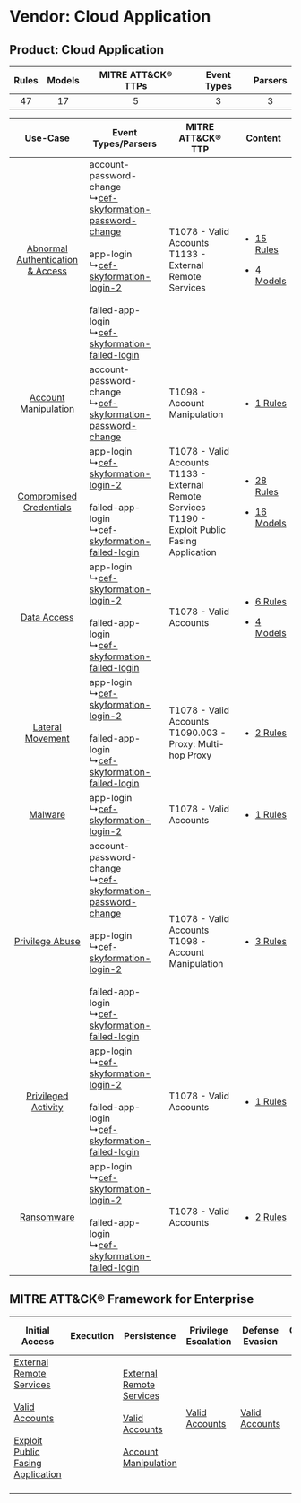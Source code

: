 Vendor: Cloud Application
=========================
Product: Cloud Application
--------------------------
| Rules | Models | MITRE ATT&CK® TTPs | Event Types | Parsers |
|:-----:|:------:|:------------------:|:-----------:|:-------:|
|  47   |   17   |         5          |      3      |    3    |

|    Use-Case    | Event Types/Parsers    | MITRE ATT&CK® TTP    | Content    |
|:----:| ---- | ---- | ---- |
| [Abnormal Authentication & Access](../../../UseCases/uc_abnormal_authentication_&_access.md) |  account-password-change<br> ↳[cef-skyformation-password-change](Ps/pC_cefskyformationpasswordchange.md)<br><br> app-login<br> ↳[cef-skyformation-login-2](Ps/pC_cefskyformationlogin2.md)<br><br> failed-app-login<br> ↳[cef-skyformation-failed-login](Ps/pC_cefskyformationfailedlogin.md)<br> | T1078 - Valid Accounts<br>T1133 - External Remote Services<br>    | [<ul><li>15 Rules</li></ul><ul><li>4 Models</li></ul>](RM/r_m_cloud_application_cloud_application_Abnormal_Authentication_&_Access.md) |
|    [Account Manipulation](../../../UseCases/uc_account_manipulation.md)    |  account-password-change<br> ↳[cef-skyformation-password-change](Ps/pC_cefskyformationpasswordchange.md)<br>    | T1098 - Account Manipulation<br>    | [<ul><li>1 Rules</li></ul>](RM/r_m_cloud_application_cloud_application_Account_Manipulation.md)    |
|          [Compromised Credentials](../../../UseCases/uc_compromised_credentials.md)          |  app-login<br> ↳[cef-skyformation-login-2](Ps/pC_cefskyformationlogin2.md)<br><br> failed-app-login<br> ↳[cef-skyformation-failed-login](Ps/pC_cefskyformationfailedlogin.md)<br>    | T1078 - Valid Accounts<br>T1133 - External Remote Services<br>T1190 - Exploit Public Fasing Application<br> | [<ul><li>28 Rules</li></ul><ul><li>16 Models</li></ul>](RM/r_m_cloud_application_cloud_application_Compromised_Credentials.md)         |
|    [Data Access](../../../UseCases/uc_data_access.md)    |  app-login<br> ↳[cef-skyformation-login-2](Ps/pC_cefskyformationlogin2.md)<br><br> failed-app-login<br> ↳[cef-skyformation-failed-login](Ps/pC_cefskyformationfailedlogin.md)<br>    | T1078 - Valid Accounts<br>    | [<ul><li>6 Rules</li></ul><ul><li>4 Models</li></ul>](RM/r_m_cloud_application_cloud_application_Data_Access.md)    |
|    [Lateral Movement](../../../UseCases/uc_lateral_movement.md)    |  app-login<br> ↳[cef-skyformation-login-2](Ps/pC_cefskyformationlogin2.md)<br><br> failed-app-login<br> ↳[cef-skyformation-failed-login](Ps/pC_cefskyformationfailedlogin.md)<br>    | T1078 - Valid Accounts<br>T1090.003 - Proxy: Multi-hop Proxy<br>    | [<ul><li>2 Rules</li></ul>](RM/r_m_cloud_application_cloud_application_Lateral_Movement.md)    |
|    [Malware](../../../UseCases/uc_malware.md)    |  app-login<br> ↳[cef-skyformation-login-2](Ps/pC_cefskyformationlogin2.md)<br>    | T1078 - Valid Accounts<br>    | [<ul><li>1 Rules</li></ul>](RM/r_m_cloud_application_cloud_application_Malware.md)    |
|    [Privilege Abuse](../../../UseCases/uc_privilege_abuse.md)    |  account-password-change<br> ↳[cef-skyformation-password-change](Ps/pC_cefskyformationpasswordchange.md)<br><br> app-login<br> ↳[cef-skyformation-login-2](Ps/pC_cefskyformationlogin2.md)<br><br> failed-app-login<br> ↳[cef-skyformation-failed-login](Ps/pC_cefskyformationfailedlogin.md)<br> | T1078 - Valid Accounts<br>T1098 - Account Manipulation<br>    | [<ul><li>3 Rules</li></ul>](RM/r_m_cloud_application_cloud_application_Privilege_Abuse.md)    |
|    [Privileged Activity](../../../UseCases/uc_privileged_activity.md)    |  app-login<br> ↳[cef-skyformation-login-2](Ps/pC_cefskyformationlogin2.md)<br><br> failed-app-login<br> ↳[cef-skyformation-failed-login](Ps/pC_cefskyformationfailedlogin.md)<br>    | T1078 - Valid Accounts<br>    | [<ul><li>1 Rules</li></ul>](RM/r_m_cloud_application_cloud_application_Privileged_Activity.md)    |
|    [Ransomware](../../../UseCases/uc_ransomware.md)    |  app-login<br> ↳[cef-skyformation-login-2](Ps/pC_cefskyformationlogin2.md)<br><br> failed-app-login<br> ↳[cef-skyformation-failed-login](Ps/pC_cefskyformationfailedlogin.md)<br>    | T1078 - Valid Accounts<br>    | [<ul><li>2 Rules</li></ul>](RM/r_m_cloud_application_cloud_application_Ransomware.md)    |

MITRE ATT&CK® Framework for Enterprise
--------------------------------------
| Initial Access                                                                                                                                                                                                                         | Execution | Persistence                                                                                                                                                                                                               | Privilege Escalation                                                | Defense Evasion                                                     | Credential Access | Discovery | Lateral Movement | Collection | Command and Control                                                                                                                       | Exfiltration | Impact |
| -------------------------------------------------------------------------------------------------------------------------------------------------------------------------------------------------------------------------------------- | --------- | ------------------------------------------------------------------------------------------------------------------------------------------------------------------------------------------------------------------------- | ------------------------------------------------------------------- | ------------------------------------------------------------------- | ----------------- | --------- | ---------------- | ---------- | ----------------------------------------------------------------------------------------------------------------------------------------- | ------------ | ------ |
| [External Remote Services](https://attack.mitre.org/techniques/T1133)<br><br>[Valid Accounts](https://attack.mitre.org/techniques/T1078)<br><br>[Exploit Public Fasing Application](https://attack.mitre.org/techniques/T1190)<br><br> |           | [External Remote Services](https://attack.mitre.org/techniques/T1133)<br><br>[Valid Accounts](https://attack.mitre.org/techniques/T1078)<br><br>[Account Manipulation](https://attack.mitre.org/techniques/T1098)<br><br> | [Valid Accounts](https://attack.mitre.org/techniques/T1078)<br><br> | [Valid Accounts](https://attack.mitre.org/techniques/T1078)<br><br> |                   |           |                  |            | [Proxy: Multi-hop Proxy](https://attack.mitre.org/techniques/T1090/003)<br><br>[Proxy](https://attack.mitre.org/techniques/T1090)<br><br> |              |        |